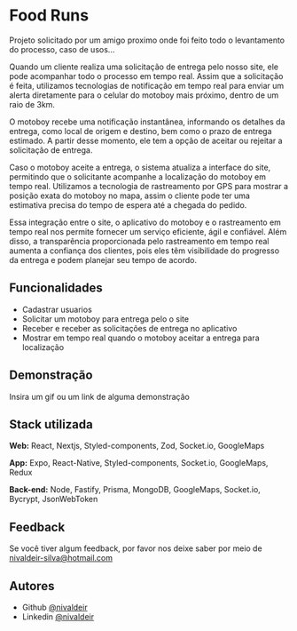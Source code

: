 # Food Runs

Projeto solicitado por um amigo proximo onde foi feito todo o levantamento do processo, caso de usos...

Quando um cliente realiza uma solicitação de entrega pelo nosso site, ele pode acompanhar todo o processo em tempo real. Assim que a solicitação é feita, utilizamos tecnologias de notificação em tempo real para enviar um alerta diretamente para o celular do motoboy mais próximo, dentro de um raio de 3km.

O motoboy recebe uma notificação instantânea, informando os detalhes da entrega, como local de origem e destino, bem como o prazo de entrega estimado. A partir desse momento, ele tem a opção de aceitar ou rejeitar a solicitação de entrega.

Caso o motoboy aceite a entrega, o sistema atualiza a interface do site, permitindo que o solicitante acompanhe a localização do motoboy em tempo real. Utilizamos a tecnologia de rastreamento por GPS para mostrar a posição exata do motoboy no mapa, assim o cliente pode ter uma estimativa precisa do tempo de espera até a chegada do pedido.

Essa integração entre o site, o aplicativo do motoboy e o rastreamento em tempo real nos permite fornecer um serviço eficiente, ágil e confiável. Além disso, a transparência proporcionada pelo rastreamento em tempo real aumenta a confiança dos clientes, pois eles têm visibilidade do progresso da entrega e podem planejar seu tempo de acordo.

## Funcionalidades

-   Cadastrar usuarios
-   Solicitar um motoboy para entrega pelo o site
-   Receber e receber as solicitações de entrega no aplicativo
-   Mostrar em tempo real quando o motoboy aceitar a entrega para localização

## Demonstração

Insira um gif ou um link de alguma demonstração

## Stack utilizada

**Web:** React, Nextjs, Styled-components, Zod, Socket.io, GoogleMaps

**App:** Expo, React-Native, Styled-components, Socket.io, GoogleMaps, Redux

**Back-end:** Node, Fastify, Prisma, MongoDB, GoogleMaps, Socket.io, Bycrypt, JsonWebToken

## Feedback

Se você tiver algum feedback, por favor nos deixe saber por meio de nivaldeir-silva@hotmail.com

## Autores

-   Github [@nivaldeir](https://www.github.com/nivaldeir)
-   Linkedin [@nivaldeir](https://www.linkedin.com/in/nivaldeir)
